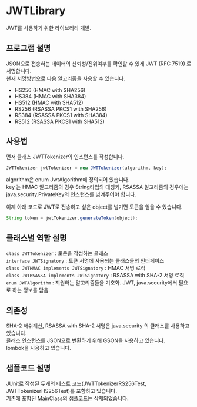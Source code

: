# JWTLibrary
JWT를 사용하기 위한 라이브러리 개발.

## 프로그램 설명
JSON으로 전송하는 데이터의 신뢰성/진위여부를 확인할 수 있게 JWT (RFC 7519) 로 서명합니다.  
현재 서명방법으로 다음 알고리즘을 사용할 수 있습니다.

- HS256 (HMAC with SHA256)
- HS384 (HMAC with SHA384)
- HS512 (HMAC with SHA512)
- RS256 (RSASSA PKCS1 with SHA256)
- RS384 (RSASSA PKCS1 with SHA384)
- RS512 (RSASSA PKCS1 with SHA512)

## 사용법
먼저 클래스 JWTTokenizer의 인스턴스를 작성합니다.

```java
JWTTokenizer jwtTokenizer = new JWTTokenizer(algorithm, key);
```

algorithm은 enum JwtAlgorithm에 정의되어 있습니다.  
key 는 HMAC 알고리즘의 경우 String타입의 대칭키, RSASSA 알고리즘의 경우에는 java.security.PrivateKey의 인스턴스를 넘겨주어야 합니다.

이제 아래 코드로 JWT로 전송하고 싶은 object를 넘기면 토큰을 얻을 수 있습니다.
```java
String token = jwtTokenizer.generateToken(object);
```

## 클래스별 역할 설명

`class JWTTokenizer` : 토큰을 작성하는 클래스  
`interface JWTSignatory` : 토큰 서명에 사용되는 클래스들의 인터페이스  
`class JWTHMAC implements JWTSignatory` : HMAC 서명 로직  
`class JWTRSASSA implements JWTSignatory` : RSASSA with SHA-2 서명 로직   
`enum JWTAlgorithm` : 지원하는 알고리즘들을 기호화. JWT, java.security에서 필요로 하는 정보를 담음.  

## 의존성

SHA-2 해쉬계산, RSASSA with SHA-2 서명은 java.security 의 클래스를 사용하고 있습니다.  
클래스 인스턴스를 JSON으로 변환하기 위해 GSON을 사용하고 있습니다.  
lombok을 사용하고 있습니다.  

## 샘플코드 설명

JUnit로 작성된 두개의 테스트 코드(JWTTokenizerRS256Test, JWTTokenizerHS256Test)를 포함하고 있습니다.  
기존에 포함된 MainClass의 샘플코드는 삭제되었습니다.
